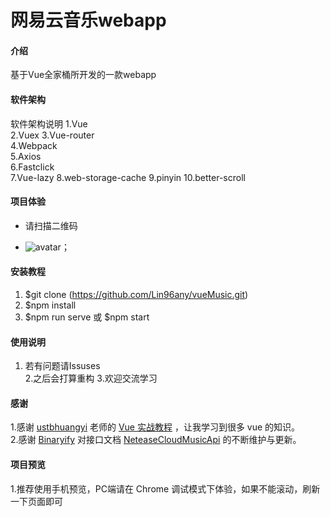 # 网易云音乐webapp

#### 介绍

基于Vue全家桶所开发的一款webapp

#### 软件架构

软件架构说明
1.Vue  
2.Vuex
3.Vue-router  
4.Webpack  
5.Axios  
6.Fastclick  
7.Vue-lazy
8.web-storage-cache
9.pinyin
10.better-scroll

#### 项目体验

+ 请扫描二维码  

+ ![avatar](http://mills-lin.oss-cn-hangzhou.aliyuncs.com/images/%E4%BA%8C%E7%BB%B4%E7%A0%81%E5%9B%BE%E7%89%87_2%E6%9C%8827%E6%97%A521%E6%97%B625%E5%88%8654%E7%A7%92.png)；



#### 安装教程

1. $git clone (<https://github.com/Lin96any/vueMusic.git>)
2. $npm install
3. $npm run serve 或 $npm start

#### 使用说明

1. 若有问题请Issuses  
2.之后会打算重构
3.欢迎交流学习

#### 感谢
1.感谢 [ustbhuangyi](https://github.com/ustbhuangyi) 老师的 [Vue 实战教程](http://coding.imooc.com/class/107.html) ，让我学习到很多 vue 的知识。  
2.感谢 [Binaryify](https://github.com/Binaryify) 对接口文档 [NeteaseCloudMusicApi](https://binaryify.github.io/NeteaseCloudMusicApi/#/?id=neteasecloudmusicapi) 的不断维护与更新。

#### 项目预览
1.推荐使用手机预览，PC端请在 Chrome 调试模式下体验，如果不能滚动，刷新一下页面即可

